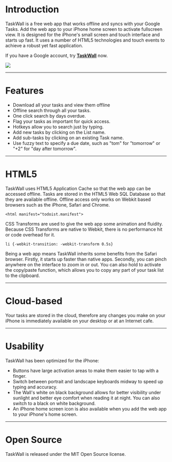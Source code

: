 # Introduction #
TaskWall is a free web app that works offline and syncs with your Google Tasks. Add the web app to your iPhone home screen to activate fullscreen view. It is designed for the iPhone's small screen and touch interface and starts up fast. It uses a number of HTML5 technologies and touch events to achieve a robust yet fast application.

If you have a Google account, try **[TaskWall](http://simpleajax.googlecode.com/svn/docs/demos/taskwall.html)** now.

[![](http://img32.imageshack.us/img32/48/iphone4cl.jpg)](http://imageshack.us/photo/my-images/32/iphone4cl.jpg/)


---

# Features #
  * Download all your tasks and view them offline
  * Offline search through all your tasks.
  * One click search by days overdue.
  * Flag your tasks as important for quick access.
  * Hotkeys allow you to search just by typing.
  * Add new tasks by clicking on the List name.
  * Add sub-tasks by clicking on an existing Task name.
  * Use fuzzy text to specify a due date, such as "tom" for "tomorrow" or "+2" for "day after tomorrow".


---

# HTML5 #
TaskWall uses HTML5 Application Cache so that the web app can be accessed offline. Tasks are stored in the HTML5 Web SQL Database so that they are available offline. Offline access only works on Webkit based browsers such as the iPhone, Safari and Chrome.

```
<html manifest="todoist.manifest">
```

CSS Transforms are used to give the web app some animation and fluidity. Because CSS Transforms are native to Webkit, there is no performance hit or code overhead for it.

```
li {-webkit-transition: -webkit-transform 0.5s}
```

Being a web app means TaskWall inherits some benefits from the Safari browser. Firstly, it starts up faster than native apps. Secondly, you can pinch anywhere on the interface to zoom in or out. You can also hold to activate the copy/paste function, which allows you to copy any part of your task list to the clipboard.


---

# Cloud-based #
Your tasks are stored in the cloud, therefore any changes you make on your iPhone is immediately available on your desktop or at an Internet cafe.


---

# Usability #
TaskWall has been optimized for the iPhone:
  * Buttons have large activation areas to make them easier to tap with a finger.
  * Switch between portrait and landscape keyboards midway to speed up typing and accuracy.
  * The Wall's white on black background allows for better visibility under sunlight and better eye comfort when reading it at night. You can also switch to a black on white background.
  * An iPhone home screen icon is also available when you add the web app to your iPhone's home screen.


---

# Open Source #
TaskWall is released under the MIT Open Source license.